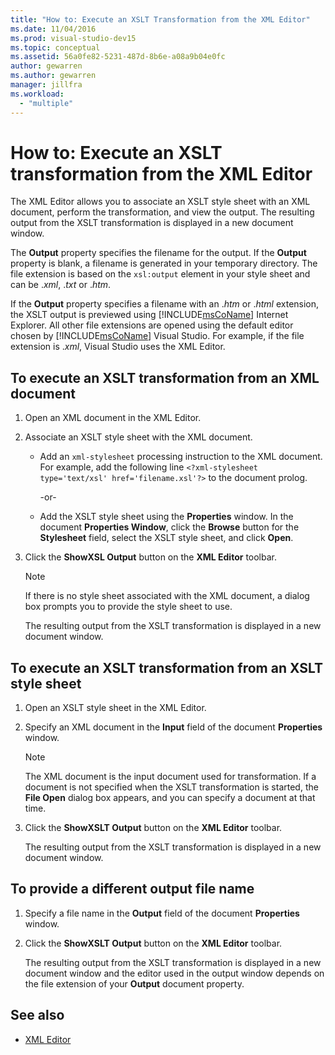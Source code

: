 ```yaml
---
title: "How to: Execute an XSLT Transformation from the XML Editor"
ms.date: 11/04/2016
ms.prod: visual-studio-dev15
ms.topic: conceptual
ms.assetid: 56a0fe82-5231-487d-8b6e-a08a9b04e0fc
author: gewarren
ms.author: gewarren
manager: jillfra
ms.workload:
  - "multiple"
---
```

# How to: Execute an XSLT transformation from the XML Editor

The XML Editor allows you to associate an XSLT style sheet with an XML document, perform the transformation, and view the output. The resulting output from the XSLT transformation is displayed in a new document window.

The **Output** property specifies the filename for the output. If the **Output** property is blank, a filename is generated in your temporary directory. The file extension is based on the `xsl:output` element in your style sheet and can be .*xml*, .*txt* or .*htm*.

If the **Output** property specifies a filename with an .*htm* or .*html* extension, the XSLT output is previewed using [!INCLUDE[msCoName](../xml-tools/includes/msconame_md.md)] Internet Explorer. All other file extensions are opened using the default editor chosen by [!INCLUDE[msCoName](../xml-tools/includes/msconame_md.md)] Visual Studio. For example, if the file extension is .*xml*, Visual Studio uses the XML Editor.

## To execute an XSLT transformation from an XML document

1.  Open an XML document in the XML Editor.

2.  Associate an XSLT style sheet with the XML document.

    -   Add an `xml-stylesheet` processing instruction to the XML document. For example, add the following line `<?xml-stylesheet type='text/xsl' href='filename.xsl'?>` to the document prolog.

         -or-

    -   Add the XSLT style sheet using the **Properties** window. In the document **Properties Window**, click the **Browse** button for the **Stylesheet** field, select the XSLT style sheet, and click **Open**.

3.  Click the **ShowXSL Output** button on the **XML Editor** toolbar.

    > [!NOTE]
    > If there is no style sheet associated with the XML document, a dialog box prompts you to provide the style sheet to use.
    >
    >  The resulting output from the XSLT transformation is displayed in a new document window.

## To execute an XSLT transformation from an XSLT style sheet

1.  Open an XSLT style sheet in the XML Editor.

2.  Specify an XML document in the **Input** field of the document **Properties** window.

    > [!NOTE]
    > The XML document is the input document used for transformation. If a document is not specified when the XSLT transformation is started, the **File Open** dialog box appears, and you can specify a document at that time.

3.  Click the **ShowXSLT Output** button on the **XML Editor** toolbar.

     The resulting output from the XSLT transformation is displayed in a new document window.

## To provide a different output file name

1.  Specify a file name in the **Output** field of the document **Properties** window.

2.  Click the **ShowXSLT Output** button on the **XML Editor** toolbar.

     The resulting output from the XSLT transformation is displayed in a new document window and the editor used in the output window depends on the file extension of your **Output** document property.

## See also

- [XML Editor](../xml-tools/xml-editor.md)